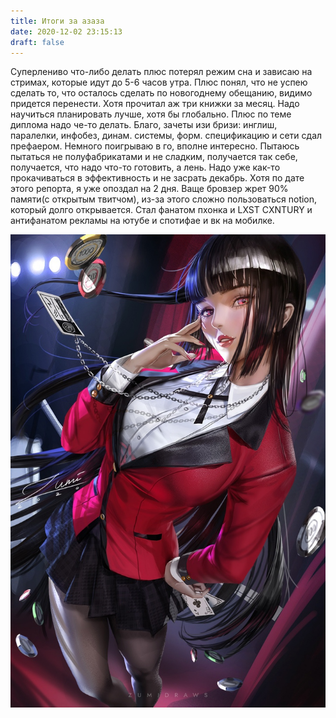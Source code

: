 ```yaml
---
title: Итоги за азаза
date: 2020-12-02 23:15:13
draft: false
---
```


Суперлениво что-либо делать плюс потерял режим сна и зависаю на стримах, которые идут до 5-6 часов утра. Плюс понял, что не успею сделать то, что осталось сделать по новогоднему обещанию, видимо придется перенести. Хотя прочитал аж три книжки за месяц. Надо научиться планировать лучше, хотя бы глобально. Плюс по теме диплома надо че-то делать. Благо, зачеты изи бризи: инглиш, паралелки, инфобез, динам. системы, форм. спецификацию и сети сдал префаером. Немного поигрываю в го, вполне интересно. Пытаюсь пытаться не полуфабрикатами и не сладким, получается так себе, получается, что надо что-то готовить, а лень. Надо уже как-то прокачиваться в эффективность и не засрать декабрь. Хотя по дате этого репорта, я уже опоздал на 2 дня. Ваще бровзер жрет 90% памяти(с открытым твитчом), из-за этого сложно пользоваться notion, который долго открывается. Стал фанатом пхонка и LXST CXNTURY и антифанатом рекламы на ютубе и спотифае и вк на мобилке.

![](/img/vk/hEqMeLk_c3g.jpg)
